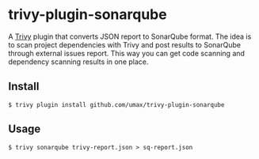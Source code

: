 # trivy-plugin-sonarqube

A [Trivy](https://github.com/aquasecurity/trivy) plugin that converts JSON report to SonarQube format. The idea is to scan project dependencies with Trivy and post results to SonarQube through external issues report. This way you can get code scanning and dependency scanning results in one place.


## Install

```
$ trivy plugin install github.com/umax/trivy-plugin-sonarqube
```

## Usage

```
$ trivy sonarqube trivy-report.json > sq-report.json
```